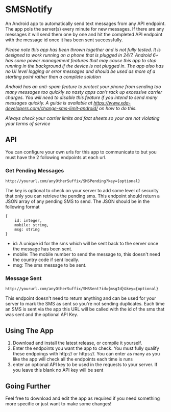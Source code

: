 # SMSNotify
An Android app to automatically send text messages from any API endpoint. The app pols the server(s) every minute for new messages. If there are any messages it will send them one by one and hit the completed API endpoint with the message id once it has been sent successfully.

*Please note this app has been thrown together and is not fully tested. It is designed to work running on a phone that is plugged in 24/7. Android 6+ has some power management features that may cause this app to stop running in the background if the device is not plugged in. The app also has no UI level logging or error messages and should be used as more of a starting point rather than a complete solution*

*Android has an anti-spam feature to protect your phone from sending too many messages too quickly so nasty apps can't rack up excessive carrier charges. You will need to disable this feature if you intend to send many messages quickly. A guide is available at https://www.xda-developers.com/change-sms-limit-android/ on how to do this.*

*Always check your carrier limits and fact sheets so your are not violating your terms of service*

## API
You can configure your own urls for this app to communicate to but you must have the 2 following endpoints at each url. 

### Get Pending Messages

`http://yoururl.com/anyOtherSuffix/SMSPending?key={optional}` 

The key is optional to check on your server to add some level of security that only you can retrieve the pending sms. This endpoint should return a JSON array of any pending SMS to send. The JSON should be in the following format
```
{
    id: integer,
    mobile: string,
    msg: string
}
```

* id: A unique id for the sms which will be sent back to the server once the message has been sent.
* mobile: The mobile number to send the message to, this doesn't need the country code if sent locally.
* msg: The sms message to be sent.

### Message Sent

`http://yoururl.com/anyOtherSuffix/SMSSent?id={msgId}&key={optional}` 

This endpoint doesn't need to return anything and can be used for your server to mark the SMS as sent so you're not sending duplicates. Each time an SMS is sent via the app this URL will be called with the id of the sms that was sent and the optional API Key.

## Using The App
1. Download and install the latest release, or compile it yourself.
2. Enter the endpoints you want the app to check. You must fully qualify these endpoings with http:// or https://. You can enter as many as you like the app will check all the endpoints each time is runs
3. enter an optional API key to be used in the requests to your server. If you leave this blank no API key will be sent

## Going Further
Feel free to download and edit the app as required if you need something more specific or just want to make some changes!
